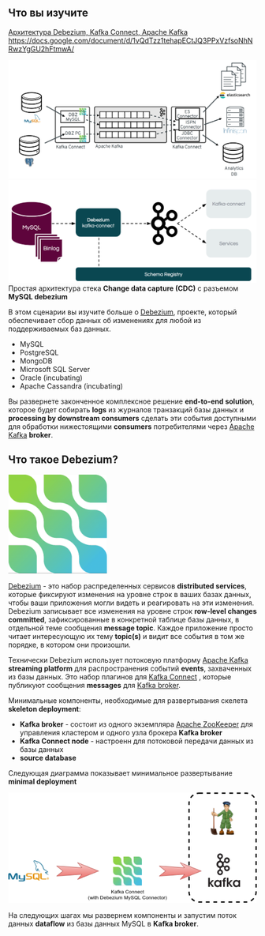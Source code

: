## Что вы изучите ##

[Архитектура Debezium, Kafka Connect, Apache Kafka](https://docs.google.com/document/d/1vQdTzz1tehapECtJQ3PPxVzfsoNhNRwzYgGU2hFtmwA/edit)  
https://docs.google.com/document/d/1vQdTzz1tehapECtJQ3PPxVzfsoNhNRwzYgGU2hFtmwA/  

![Архитектура Debezium](../../assets/middleware/debezium-getting-started/debezium-architecture.png)  
![Архитектура Debezium](../../assets/middleware/debezium-getting-started/Mysql.png)  
Простая архитектура стека **Change data capture (CDC)** с разъемом **MySQL debezium**  


В этом сценарии вы изучите больше о [Debezium](http://debezium.io/), проекте, который обеспечивает сбор данных об изменениях для любой из поддерживаемых баз данных.
* MySQL
* PostgreSQL
* MongoDB
* Microsoft SQL Server
* Oracle (incubating)
* Apache Cassandra (incubating)

Вы развернете законченное комплексное решение **end-to-end solution**, которое будет собирать **logs** из журналов транзакций базы данных и **processing by downstream consumers** сделать эти события доступными для обработки нижестоящими **consumers** потребителями через  [Apache Kafka](https://kafka.apache.org/) **broker**.

## Что такое  Debezium? 

![Logo](../../assets/middleware/debezium-getting-started/debezium-logo.png)

[Debezium](http://debezium.io/) - это набор распределенных сервисов **distributed services**, которые фиксируют изменения на уровне строк в ваших базах данных, чтобы ваши приложения могли видеть и реагировать на эти изменения.
Debezium записывает все изменения на уровне строк **row-level changes committed**, зафиксированные в конкретной таблице базы данных, в отдельной теме сообщения **message topic**.
Каждое приложение просто читает интересующую их тему **topic(s)** и видит все события в том же порядке, в котором они произошли.

Технически Debezium использует потоковую платформу [Apache Kafka](https://kafka.apache.org/) **streaming platform** для распространения событий **events**, захваченных из базы данных.
Это набор плагинов для  [Kafka Connect](https://kafka.apache.org/documentation/#connect) , которые публикуют сообщения **messages** для [Kafka broker](https://kafka.apache.org/documentation/#uses_messaging).

Минимальные компоненты, необходимые для развертывания скелета **skeleton deployment**:
* **Kafka broker** - состоит из одного экземпляра [Apache ZooKeeper](https://zookeeper.apache.org/) для управления кластером и одного узла брокера **Kafka broker**
* **Kafka Connect node** - настроенн для потоковой передачи данных из базы данных
* **source database**

Следующая диаграмма показывает минимальное развертывание **minimal deployment**

![Minimal deployment](../../assets/middleware/debezium-getting-started/minimal-deployment.png)

На следующих шагах мы развернем компоненты и запустим поток данных **dataflow** из базы данных MySQL в **Kafka broker**.
